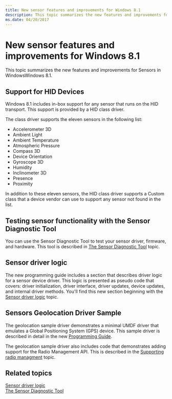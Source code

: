 ```yaml
---
title: New sensor features and improvements for Windows 8.1
description: This topic summarizes the new features and improvements for Sensors in WindowsWindows 8.1.
ms.date: 04/20/2017
---
```


# New sensor features and improvements for Windows 8.1


This topic summarizes the new features and improvements for Sensors in WindowsWindows 8.1.

## Support for HID Devices


Windows 8.1 includes in-box support for any sensor that runs on the HID transport. This support is provided by a HID class driver.

The class driver supports the eleven sensors in the following list:

-   Accelerometer 3D
-   Ambient Light
-   Ambient Temperature
-   Atmospheric Pressure
-   Compass 3D
-   Device Orientation
-   Gyroscope 3D
-   Humidity
-   Inclinometer 3D
-   Presence
-   Proximity

In addition to these eleven sensors, the HID class driver supports a Custom class that a device vendor can use to support any sensor not found in the list.

## Testing sensor functionality with the Sensor Diagnostic Tool


You can use the Sensor Diagnostic Tool to test your sensor driver, firmware, and hardware. This tool is described in [The Sensor Diagnostic Tool](the-sensor-diagnostic-tool.md) topic.

## Sensor driver logic


The new programming guide includes a section that describes driver logic for a sensor device driver. This logic is presented as pseudo code that covers: driver initialization, driver interface, driver updates, device updates, and internal driver methods. You'll find this new section beginning with the [Sensor driver logic](driver-logic--pseudo-code-.md) topic.

## Sensors Geolocation Driver Sample


The geolocation sample driver demonstrates a minimal UMDF driver that emulates a Global Positioning System (GPS) device. This sample driver is described in detail in the new [Programming Guide](../gnss/installing-the-sample-driver.md).

The geolocation sample driver also includes code that demonstrates adding support for the Radio Management API. This is described in the [Supporting radio managment](../gnss/supporting-radio-management.md) topic.

## Related topics

[Sensor driver logic](driver-logic--pseudo-code-.md)  
[The Sensor Diagnostic Tool](the-sensor-diagnostic-tool.md)

